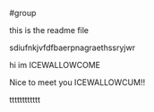 #group

this is the readme file

sdiufnkjvfdfbaerpnagraethssryjwr

hi im ICEWALLOWCOME

Nice to meet you ICEWALLOWCUM!!

tttttttttttt
